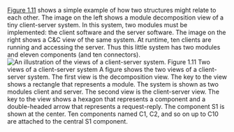[Figure 1.11](ch01.xhtml#ch01fig11) shows a simple example of how two structures might relate to each other. The image on the left shows a module decomposition view of a tiny client-server system. In this system, two modules must be implemented: the client software and the server software. The image on the right shows a C&C view of the same system. At runtime, ten clients are running and accessing the server. Thus this little system has two modules and eleven components (and ten connectors). ![An illustration of the views of a client-server system.](graphics/01fig11.jpg) Figure 1.11 Two views of a client-server system A figure shows the two views of a client-server system. The first view is the decomposition view. The key to the view shows a rectangle that represents a module. The system is shown as two modules client and server. The second view is the client-server view. The key to the view shows a hexagon that represents a component and a double-headed arrow that represents a request-reply. The component S1 is shown at the center. Ten components named C1, C2, and so on up to C10 are attached to the central S1 component.